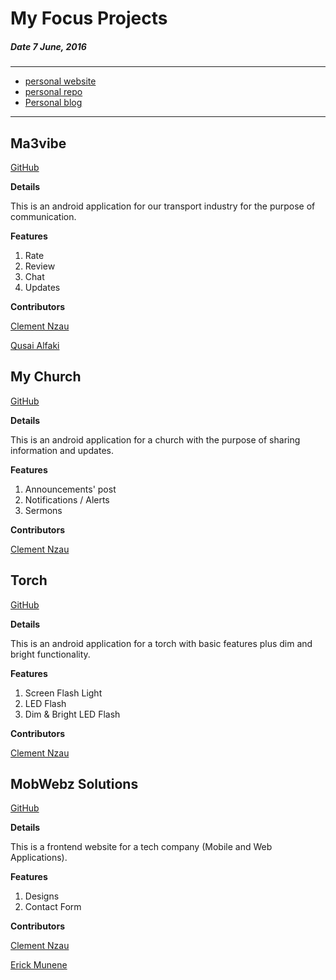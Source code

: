 # My Focus Projects
##### __Date 7 June, 2016__

---
  - [personal website](https://cnzau.bitballoon.com)
  - [personal repo](https://github.com/cnzau/)
  - [Personal blog](http://cnzau.github.io/cnzau/blog)
---

## Ma3vibe
[GitHub](https://github.com/cnzau/ma3vibe)

**Details**

This is an android application for our transport industry for the purpose of communication.

**Features**

1. Rate
2. Review
3. Chat
4. Updates


**Contributors**

[Clement Nzau](https://github.com/cnzau)

[Qusai Alfaki](https://github.com/syntaxSizer)


## My Church
[GitHub](https://github.com/cnzau/MyChurch)

**Details**

This is an android application for a church with the purpose of sharing information and updates.

**Features**

1. Announcements' post
2. Notifications / Alerts
3. Sermons


**Contributors**

[Clement Nzau](https://github.com/cnzau)

## Torch
[GitHub](https://github.com/cnzau/torch)

**Details**

This is an android application for a torch with basic features plus dim and bright functionality.

**Features**

1. Screen Flash Light
2. LED Flash
3. Dim & Bright LED Flash


**Contributors**

[Clement Nzau](https://github.com/cnzau)


## MobWebz Solutions
[GitHub](https://github.com/cnzau/mobwebz)

**Details**

This is a frontend website for a tech company (Mobile and Web Applications).

**Features**

1. Designs
2. Contact Form


**Contributors**

[Clement Nzau](https://github.com/cnzau)

[Erick Munene](https://github.com/erick-munene)